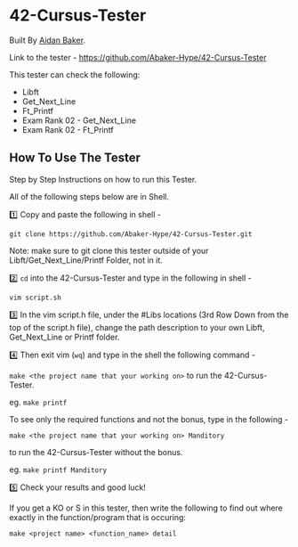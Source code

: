# 42-Cursus-Tester
Built By [Aidan Baker](https://github.com/Abaker-Hype). 

Link to the tester - https://github.com/Abaker-Hype/42-Cursus-Tester

This tester can check the following:

- Libft
- Get_Next_Line 
- Ft_Printf
- Exam Rank 02 - Get_Next_Line
- Exam Rank 02 - Ft_Printf

## How To Use The Tester
Step by Step Instructions on how to run this Tester. 

All of the following steps below are in Shell. 

:one: Copy and paste the following in shell -

```
git clone https://github.com/Abaker-Hype/42-Cursus-Tester.git
```

Note: make sure to git clone this tester outside of your Libft/Get_Next_Line/Printf Folder, not in it.


:two: ``cd`` into the 42-Cursus-Tester and type in the following in shell - 

```
vim script.sh
```


:three: In the vim script.h file, under the #Libs locations (3rd Row Down from the top of the script.h file), change the path description to your own Libft, Get_Next_Line or Printf folder.


:four: Then exit vim (``wq``) and type in the shell the following command -

```make <the project name that your working on>```  to run the 42-Cursus-Tester. 

eg. ```make printf```

To see only the required functions and not the bonus, type in the following - 

```
make <the project name that your working on> Manditory
``` 

to run the 42-Cursus-Tester without the bonus.

eg. ```make printf Manditory```


:five: Check your results and good luck!

If you get a KO or S in this tester, then write the following to find out where exactly in the function/program that is occuring:

```
make <project name> <function_name> detail
```
